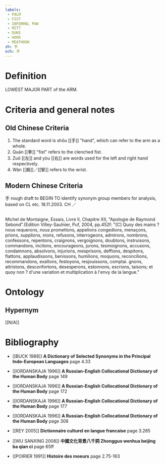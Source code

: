 ```yaml
---
labels: 
 - PALM
 - FIST
 - INFORMAL PAW
 - MITT
 - DUKE
 - HOOK
 - MEATHOOK
zh: 手
och: 手
---
```


# Definition
LOWEST MAJOR PART of the ARM.
# Criteria and general notes
## Old Chinese Criteria
1. The standard word is shǒu [[手]] "hand", which can refer to the arm as a whole.
2. Quán [[拳]] "fist" refers to the clenched fist.
3. Zuǒ [[左]] and yòu [[右]] are words used for the left and right hand respectively.
4. Wàn [[腕]]／[[掔]] refers to the wrist.
## Modern Chinese Criteria
手
rough draft to BEGIN TO identify synonym group members for analysis, based on CL etc. 18.11.2003. CH ／
## 
Michel de Montaigne, Essais, Livre II, Chapitre XII, "Apologie de Raymond Sebond".(Edition Villey-Saulnier, Puf, 2004, pp.452f: "[C] Quoy des mains ? nous requerons, nous promettons, appelions congedions, menaçons, prions, supplions, nions, refusons, interrogeons, admirons, nombrons, confessons, repentons, craignons, vergoignons, doubtons, instruisons, commandons, incitons, encourageons, jurons, tesmoignons, accusons, condamnons, absolvons, injurions, mesprisons, deffions, despitons, flattons, applaudissons, benissons, humilions, moquons, reconcilions, recommandons, exaltons, festoyons, resjouissons, comptai. gnons, attristons, desconfortons, desesperons, estonnons, escrions, taisons; et quoy non ? d'une variation et multiplication à l'envy de la langue."
# Ontology

## Hypernym
[[N/A]]
# Bibliography
- [[BUCK 1988]]
**A Dictionary of Selected Synonyms in the Principal Indo-European Languages** page 4.33

- [[IORDANSKAJA 1996]]
**A Russian-English Collocational Dictionary of the Human Body** page 149

- [[IORDANSKAJA 1996]]
**A Russian-English Collocational Dictionary of the Human Body** page 172

- [[IORDANSKAJA 1996]]
**A Russian-English Collocational Dictionary of the Human Body** page 177

- [[IORDANSKAJA 1996]]
**A Russian-English Collocational Dictionary of the Human Body** page 308

- [[REY 2005]]
**Dictionnaire culturel en langue francaise** page 3.265

- [[WU SANXING 2008]]
**中國文化背景八千詞 Zhongguo wenhua beijing ba qian ci** page 65ff

- [[POIRIER 1991]]
**Histoire des moeurs** page 2.75-163
